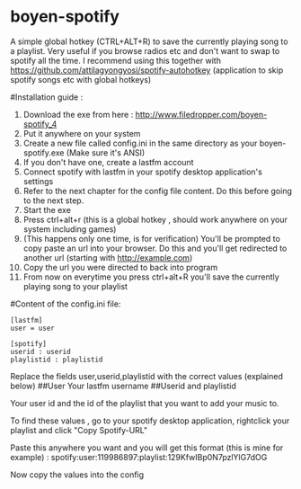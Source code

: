 # boyen-spotify

A simple global hotkey (CTRL+ALT+R) to save the currently playing song to a playlist. Very useful if you browse radios etc and don't want to swap to spotify all the time. I recommend using this together with https://github.com/attilagyongyosi/spotify-autohotkey (application to skip spotify songs etc with global hotkeys)

#Installation guide :

1. Download the exe from here : http://www.filedropper.com/boyen-spotify_4
2. Put it anywhere on your system
3. Create a new file called config.ini in the same directory as your boyen-spotify.exe (Make sure it's ANSI)
4. If you don't have one, create a lastfm account
5. Connect spotify with lastfm in your spotify desktop application's settings 
4. Refer to the next chapter for the config file content. Do this before going to the next step.
5. Start the exe
6. Press ctrl+alt+r (this is a global hotkey , should work anywhere on your system including games)
7. (This happens only one time, is for verification) You'll be prompted to copy paste an url into your browser. Do this and you'll get redirected to another url (starting with http://example.com)
8. Copy the url you were directed to back into program
9. From now on everytime you press ctrl+alt+R you'll save the currently playing song to your playlist

#Content of the config.ini file:

```
[lastfm]
user = user

[spotify]
userid : userid
playlistid : playlistid
```
Replace the fields user,userid,playlistid with the correct values (explained below)
##User
Your lastfm username
##Userid and playlistid

Your user id and the id of the playlist that you want to add your music to.

To find these values , go to your spotify desktop application, rightclick your playlist and click "Copy Spotify-URL"

Paste this anywhere you want and you will get this format (this is mine for example) : spotify:user:119986897:playlist:129KfwIBp0N7pzlYlG7dOG

Now copy the values into the config






